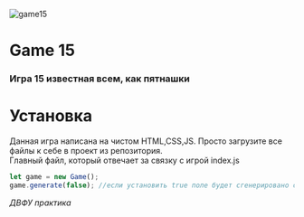 ![game15](https://user-images.githubusercontent.com/49750349/126107230-70f569e7-9536-4768-90cc-28af9df3cea5.jpg)

# Game 15
<h3>
Игра 15 известная всем, как пятнашки
</h3>

# Установка
Данная игра написана на чистом HTML,CSS,JS. Просто загрузите все файлы к себе в проект из репозитория.
</br>
Главный файл, который отвечает за связку с игрой index.js
```js
let game = new Game();
game.generate(false); //если установить true поле будет сгенерировано случайно
```

<i>ДВФУ практика</i>
